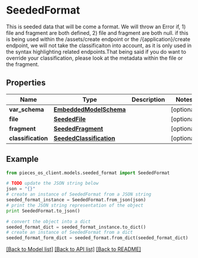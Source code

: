 # SeededFormat

This is seeded data that will be come a format.  We will throw an Error if, 1) file and fragment are both defined, 2) file and fragment are both null.  if this is being used within the /assets/create endpoint or the /{application}/create endpoint, we will not take the classificaiton into account, as it is only used in the syntax highlighting related endpoints.That being said if you do want to override your classification, please look at the metadata within the file or the fragment.

## Properties
Name | Type | Description | Notes
------------ | ------------- | ------------- | -------------
**var_schema** | [**EmbeddedModelSchema**](EmbeddedModelSchema.md) |  | [optional] 
**file** | [**SeededFile**](SeededFile.md) |  | [optional] 
**fragment** | [**SeededFragment**](SeededFragment.md) |  | [optional] 
**classification** | [**SeededClassification**](SeededClassification.md) |  | [optional] 

## Example

```python
from pieces_os_client.models.seeded_format import SeededFormat

# TODO update the JSON string below
json = "{}"
# create an instance of SeededFormat from a JSON string
seeded_format_instance = SeededFormat.from_json(json)
# print the JSON string representation of the object
print SeededFormat.to_json()

# convert the object into a dict
seeded_format_dict = seeded_format_instance.to_dict()
# create an instance of SeededFormat from a dict
seeded_format_form_dict = seeded_format.from_dict(seeded_format_dict)
```
[[Back to Model list]](../README.md#documentation-for-models) [[Back to API list]](../README.md#documentation-for-api-endpoints) [[Back to README]](../README.md)


